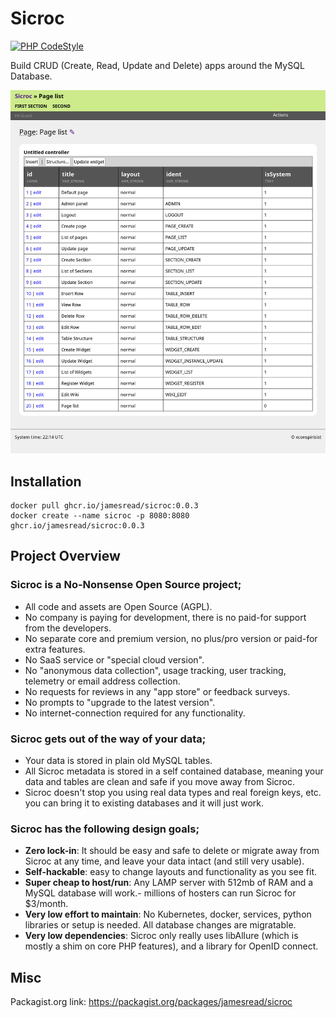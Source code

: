 # Sicroc

[![PHP CodeStyle](https://github.com/jamesread/Sicroc/actions/workflows/php-codestyle.yml/badge.svg)](https://github.com/jamesread/Sicroc/actions/workflows/php-codestyle.yml)

Build CRUD (Create, Read, Update and Delete) apps around the MySQL Database.

![var/screenshot.png](var/screenshot.png)

## Installation

```shell
docker pull ghcr.io/jamesread/sicroc:0.0.3
docker create --name sicroc -p 8080:8080 ghcr.io/jamesread/sicroc:0.0.3
```

## Project Overview

### **Sicroc is a No-Nonsense Open Source project;**

- All code and assets are Open Source (AGPL).
- No company is paying for development, there is no paid-for support from the developers.
- No separate core and premium version, no plus/pro version or paid-for extra features.
- No SaaS service or "special cloud version".
- No "anonymous data collection", usage tracking, user tracking, telemetry or email address collection.
- No requests for reviews in any "app store" or feedback surveys.
- No prompts to "upgrade to the latest version".
- No internet-connection required for any functionality.

### **Sicroc gets out of the way of your data;**

- Your data is stored in plain old MySQL tables.
- All Sicroc metadata is stored in a self contained database, meaning your data and tables are clean and safe if you move away from Sicroc. 
- Sicroc doesn't stop you using real data types and real foreign keys, etc. you can bring it to existing databases and it will just work. 

### **Sicroc has the following design goals;**

- **Zero lock-in**: It should be easy and safe to delete or migrate away from Sicroc at any time, and leave your data intact (and still very usable). 
- **Self-hackable**: easy to change layouts and functionality as you see fit.
- **Super cheap to host/run**: Any LAMP server with 512mb of RAM and a MySQL database will work.- millions of hosters can run Sicroc for $3/month.
- **Very low effort to maintain**: No Kubernetes, docker, services, python libraries or setup is needed. All database changes are migratable. 
- **Very low dependencies**: Sicroc only really uses libAllure (which is mostly a shim on core PHP features), and a library for OpenID connect. 

## Misc

Packagist.org link: https://packagist.org/packages/jamesread/sicroc
